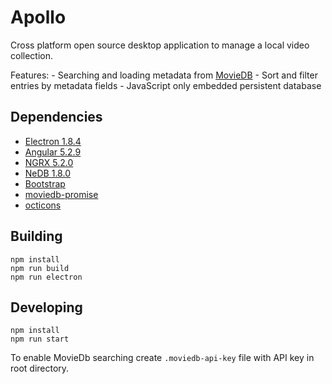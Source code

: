 # Apollo

Cross platform open source desktop application to manage a local video collection.

Features:
	- Searching and loading metadata from [MovieDB](https://themoviedb.org)
	- Sort and filter entries by metadata fields
	- JavaScript only embedded persistent database

## Dependencies

- [Electron 1.8.4](https://github.com/electron/electron)
- [Angular 5.2.9](https://github.com/angular)
- [NGRX 5.2.0](https://github.com/ngrx)
- [NeDB 1.8.0](https://github.com/louischatriot/nedb)
- [Bootstrap](https://github.com/twbs/bootstrap)
- [moviedb-promise](https://github.com/grantholle/moviedb-promise)
- [octicons](https://github.com/primer/octicons)

## Building

```
npm install
npm run build
npm run electron
```

## Developing

```
npm install
npm run start
```

To enable MovieDb searching create `.moviedb-api-key` file with API key in root directory.
